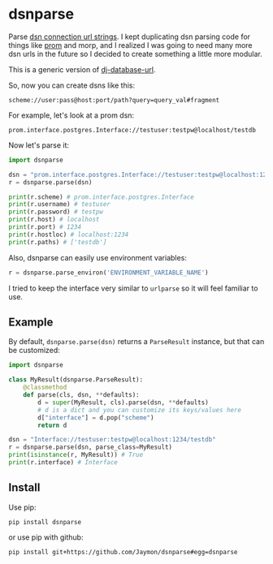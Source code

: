 # dsnparse

Parse [dsn connection url strings](http://en.wikipedia.org/wiki/Data_source_name). I kept duplicating dsn parsing code for things like [prom](https://github.com/firstopinion/prom) and morp, and I realized I was going to need many more dsn urls in the future so I decided to create something a little more modular.

This is a generic version of [dj-database-url](https://github.com/kennethreitz/dj-database-url).

So, now you can create dsns like this:

    scheme://user:pass@host:port/path?query=query_val#fragment

For example, let's look at a prom dsn:

    prom.interface.postgres.Interface://testuser:testpw@localhost/testdb

Now let's parse it:

```python
import dsnparse

dsn = "prom.interface.postgres.Interface://testuser:testpw@localhost:1234/testdb"
r = dsnparse.parse(dsn)

print(r.scheme) # prom.interface.postgres.Interface
print(r.username) # testuser
print(r.password) # testpw
print(r.host) # localhost
print(r.port) # 1234
print(r.hostloc) # localhost:1234
print(r.paths) # ['testdb']
```

Also, dsnparse can easily use environment variables:

```python
r = dsnparse.parse_environ('ENVIRONMENT_VARIABLE_NAME')
```

I tried to keep the interface very similar to `urlparse` so it will feel familiar to use.

## Example

By default, `dsnparse.parse(dsn)` returns a `ParseResult` instance, but that can be customized:

```python
import dsnparse

class MyResult(dsnparse.ParseResult):
    @classmethod
    def parse(cls, dsn, **defaults):
        d = super(MyResult, cls).parse(dsn, **defaults)
        # d is a dict and you can customize its keys/values here
        d["interface"] = d.pop("scheme")
        return d

dsn = "Interface://testuser:testpw@localhost:1234/testdb"
r = dsnparse.parse(dsn, parse_class=MyResult)
print(isinstance(r, MyResult)) # True
print(r.interface) # Interface
```


## Install

Use pip:

    pip install dsnparse

or use pip with github:

    pip install git+https://github.com/Jaymon/dsnparse#egg=dsnparse


